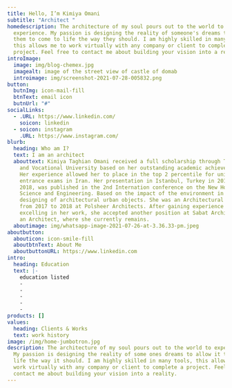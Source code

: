 ```yaml
---
title: Hello, I’m Kimiya Omani
subtitle: "Architect "
homedescription: The architecture of my soul pours out to the world to
  experience. My passion is designing the reality of someone's dreams to allow
  them to come to life the way they should. I am highly skilled in many tools,
  this allows me to work virtually with any company or client to complete a
  project. Feel free to contact me about building your vision into a reality.
introImage:
  image: img/blog-chemex.jpg
  imagealt: image of the street view of castle of domab
  introimage: img/screenshot-2021-07-28-005832.png
button:
  butnImg: icon-mail-fill
  btnText: email icon
  butnUrl: "#"
socialLinks:
  - .URL: https://www.linkedin.com/
    soicon: linkedin
  - soicon: instagram
    .URL: https://www.instagram.com/
blurb:
  heading: Who am I?
  text: I am an architect
  abouttext: Kimiya Taghian Omani received a full scholarship through Technical
    and Vocational University based on her outstanding academic achievements.
    Her experience allowed her to place in the top 2 percentile for university
    entrance exams in Iran. Her presentation in Istanbul, Turkey in 2016 and
    2018, was published in the 2nd Internation conference on the New Horizon
    Science and Engineering. Based on the impact of the environment in the
    designing of architectural urban objects. She was an Architectural Assistant
    from 2017 to 2018 at Polsheer Architects. After gaining experience and
    excelling in her work, she accepted another position at Sabat Architects as
    an Architect, where she currently remains.
  aboutimage: img/whatsapp-image-2021-07-26-at-3.36.33-pm.jpeg
aboutbutton:
  abouticon: icon-smile-fill
  aboutbtnText: About Me
  aboutbuttonURL: https://www.linkedin.com
intro:
  heading: Education
  text: |-
    education listed
    -
    -
    -
    -
    -
products: []
values:
  heading: Clients & Works
  text: work history
image: /img/home-jumbotron.jpg
description: The architecture of my soul pours out to the world to experience.
  My passion is designing the reality of some ones dreams to allow it to come to
  life the way it should. I am highly skilled in many tools, this allows me to
  work virtually with any company or client to complete a project. Feel free to
  contact me about building your vision into a reality.
---
```

